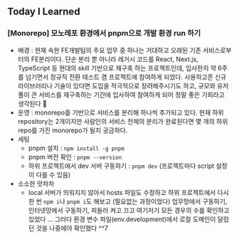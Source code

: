 ## Today I Learned

### [Monorepo] 모노레포 환경에서 pnpm으로 개발 환경 run 하기

- 배경 : 현재 속한 FE개발팀의 주요 업무 중 하나는 거대하고 오래된 기존 서비스로부터의 FE분리이다. 단순 분리 뿐 아니라 레거시 코드를 React, Next.js, TypeScript 등 현대의 skill 기반으로 재구축 하는 프로젝트인데, 입사한지 약 6주를 넘기면서 정규직 전환 테스트 겸 프로젝트에 참여하게 되었다. 사용하고픈 신규 라이브러리나 기술이 있다면 도입을 적극적으로 장려해주시기도 하고, 규모와 유저풀이 큰 서비스를 재구축하는 기간에 입사하여 참여하게 되어 정말 좋은 기회라고 생각된다 🎁
- 운영 : monorepo를 기반으로 서비스를 분리해 하나씩 추가되고 있다. 현재 하위 repository는 2개이지만 사람인의 서비스 전체의 분리가 완료된다면 몇 개의 하위 repo를 가진 monorepo가 될지 궁금하다.
- 세팅
  - pnpm 설치 : `npm install -g pnpm`
  - pnpm 버전 확인 : `pnpm --version`
  - 하위 프로젝트에서 dev 서버 구동하기 : `pnpm dev` (프로젝트마다 script 설정이 다를 수 있음)
- 소소한 앗차차
  - local 서버가 띄워지지 않아서 hosts 파일도 수정하고 하위 프로젝트에서 다시 한 번 `npm i`나 `pnpm i`도 해보고 (필요없는 과정이었다) 업무망에서 구동하기, 인터넷망에서 구동하기, 피들러 켜고 끄고 여기저기 모든 경우의 수를 확인하고 있었다 ... 그러다 환경 변수 파일(env.development)에서 로컬 도메인이 달랐던 것을 나중에야 확인했다 ^^7
